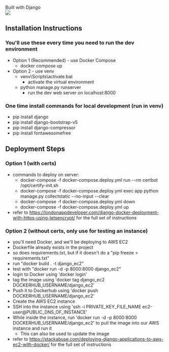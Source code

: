 Built with Django  
[![](https://skillicons.dev/icons?i=django)](https://skillicons.dev)

## Installation Instructions

### You'll use these every time you need to run the dev environment
- Option 1 (Recommended) - use Docker Compose
    - docker compose up
- Option 2 - use venv
    - venv\Scripts\activate.bat
        - activate the virtual environment
    - python manage.py runserver
        - run the dev web server on localhost:8000

### One time install commands for local development (run in venv)
- pip install django
- pip install django-bootstrap-v5
- pip install django-compressor
- pip install fontawesomefree

## Deployment Steps

### Option 1 (with certs)
- commands to deploy on server:
    - docker-compose -f docker-compose.deploy.yml run --rm certbot /opt/certify-init.sh
    - docker-compose -f docker-compose.deploy.yml exec app python manage.py collectstatic --no-input --clear
    - docker-compose -f docker-compose.deploy.yml down
    - docker-compose -f docker-compose.deploy.yml up
- refer to https://londonappdeveloper.com/django-docker-deployment-with-https-using-letsencrypt/ for the full set of instructions

### Option 2 (without certs, only use for testing an instance)
- you'll need Docker, and we'll be deploying to AWS EC2
- Dockerfile already exists in the project
- so does requirements.txt, but if it doesn't do a "pip freeze > requirements.txt"
- run "docker build . -t django_ec2"
- test with "docker run -d -p 8000:8000 django_ec2"
- login to Docker using 'docker login'
- tag the image using 'docker tag django_ec2 DOCKERHUB_USERNAME/django_ec2'
- Push it to Dockerhub using 'docker push DOCKERHUB_USERNAME/django_ec2'
- Create the AWS EC2 instance
- SSH into the instance using 'ssh -i PRIVATE_KEY_FILE_NAME ec2-user@PUBLIC_DNS_OF_INSTANCE'
- While inside the instance, run 'docker run -d -p 8000:8000 DOCKERHUB_USERNAME/django_ec2' to pull the image into our AWS instance and run it
  - This can also be used to update the image
- refer to https://stackabuse.com/deploying-django-applications-to-aws-ec2-with-docker/ for the full set of instructions






